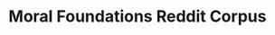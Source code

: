 ---
name: moral_foundations_reddit_corpus 
title: "Moral Foundations Reddit Corpus"
description: "Todo"
authors: ""
year: ""
permalink: /datasets/moral_foundations_reddit_corpus/
tasks:
- moral_sentiment_analysis
---